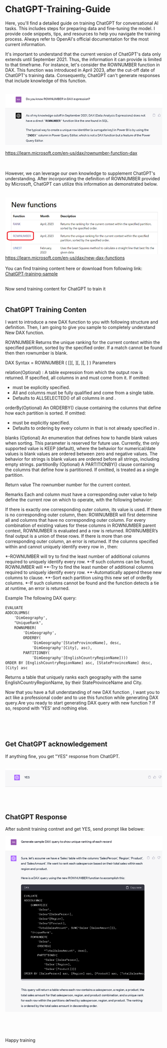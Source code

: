 # ChatGPT-Training-Guide
Here, you'll find a detailed guide on training ChatGPT for conversational AI tasks. This includes steps for preparing data and fine-tuning the model. I provide code snippets, tips, and resources to help you navigate the training process. Always refer to OpenAI's official documentation for the most current information.

It's important to understand that the current version of ChatGPT's data only extends until September 2021. Thus, the information it can provide is limited to that timeframe. For instance, let's consider the ROWNUMBER function in DAX. This function was introduced in April 2023, after the cut-off date of ChatGPT's training data. Consequently, ChatGPT can't generate responses that include knowledge of this function.
<br /><br /><br />
![DAX New function](https://github.com/MahdiSheikhi/ChatGPT-Training-Guide/blob/main/Assests/DAX-ROWNUMBER-NoData.png)

 https://learn.microsoft.com/en-us/dax/rownumber-function-dax
 <br /><br /><br />


However, we can leverage our own knowledge to supplement ChatGPT's understanding. After incorporating the definition of ROWNUMBER provided by Microsoft, ChatGPT can utilize this information as demonstrated below.
<br /><br /><br />
![DAX New function](https://github.com/MahdiSheikhi/ChatGPT-Training-Guide/blob/main/Assests/DAX-New-Function.png)
https://learn.microsoft.com/en-us/dax/new-dax-functions
<br /><br />
You can find training content here or download from following link: [ChatGPT-training-sample](https://github.com/MahdiSheikhi/ChatGPT-Training-Guide/blob/main/ChatGPT-training-sample.txt)
<br /><br />

Now send training content for ChatGPT to train it
<br /><br />

## ChatGPT Training Conten
I want to introduce a new DAX function to you with following structure and definition. Then, I am going to give you sample to completely understand New DAX function.

ROWNUMBER Returns the unique ranking for the current context within the specified partition, sorted by the specified order. If a match cannot be found then then rownumber is blank.

DAX Syntax = ROWNUMBER ( [<relation>][, <orderBy>][, <blanks>][, <partitionBy>] )
Parameters

relation(Optional) :  A table expression from which the output row is returned.
If specified, all columns in <orderBy> and <partitionBy> must come from it.
If omitted:
- <orderBy> must be explicitly specified.
- All <orderBy> and <partitionBy> columns must be fully qualified and come from a single table.
- Defaults to ALLSELECTED() of all columns in <orderBy> and <partitionBy>.

orderBy(Optional) An ORDERBY() clause containing the columns that define how each partition is sorted.
If omitted:
- <relation> must be explicitly specified.
- Defaults to ordering by every column in <relation> that is not already specified in <partitionBy>.

blanks	(Optional) An enumeration that defines how to handle blank values when sorting.
This parameter is reserved for future use.
Currently, the only supported value is KEEP (default), where the behavior for numerical/date values is blank values are ordered between zero and negative values. The behavior for strings is blank values are ordered before all strings, including empty strings.
partitionBy	(Optional) A PARTITIONBY() clause containing the columns that define how <relation> is partitioned.
If omitted, <relation> is treated as a single partition.


Return value
The rownumber number for the current context.


Remarks
Each <orderBy> and <partitionBy> column must have a corresponding outer value to help define the current row on which to operate, with the following behavior:

If there is exactly one corresponding outer column, its value is used.
If there is no corresponding outer column, then:
ROWNUMBER will first determine all <orderBy> and <partitionBy> columns that have no corresponding outer column.
For every combination of existing values for these columns in ROWNUMBER parent context, ROWNUMBER is evaluated and a row is returned.
ROWNUMBER’s final output is a union of these rows.
If there is more than one corresponding outer column, an error is returned.
If the columns specified within <orderBy> and <partitionBy> cannot uniquely identify every row in <relation>, then:

*-ROWNUMBER will try to find the least number of additional columns required to uniquely identify every row.
*-If such columns can be found, ROWNUMBER will
**-Try to find the least number of additional columns required to uniquely identify every row.
**-Automatically append these new columns to <orderBy> clause.
**-Sort each partition using this new set of orderBy columns.
*-If such columns cannot be found and the function detects a tie at runtime, an error is returned.


Example
The following DAX query:
 
```DAX
EVALUATE
ADDCOLUMNS(
    'DimGeography',
    "UniqueRank",
    ROWNUMBER(
    	'DimGeography',
    	ORDERBY(
    		'DimGeography'[StateProvinceName], desc,
    		'DimGeography'[City], asc),
    	PARTITIONBY(
    		'DimGeography'[EnglishCountryRegionName])))
ORDER BY [EnglishCountryRegionName] asc, [StateProvinceName] desc, [City] asc
```

Returns a table that uniquely ranks each geography with the same EnglishCountryRegionName, by their StateProvinceName and City.



Now that you have a full understanding of new DAX function , I want you to act like a professional coder and to use this function while generating DAX query.Are you ready to start generating DAX query with new function ? If so, respond with ‘YES’ and nothing else.

   <br /><br /><br />

 ## Get ChatGPT acknowledgement

 If anything fine, you get "YES" response from ChatGPT. 
<br /><br />

![ChatGPT Response](https://github.com/MahdiSheikhi/ChatGPT-Training-Guide/blob/main/Assests/Yes-Response.png)

<br /><br />
 
 ## ChatGPT Response

  After submit training contnet and get YES, send prompt like belowe:

 
![DAX New function](https://github.com/MahdiSheikhi/ChatGPT-Training-Guide/blob/main/Assests/DAX-ROWNUMBER-Generated.png)

  <br /><br /><br />

 Happy training

